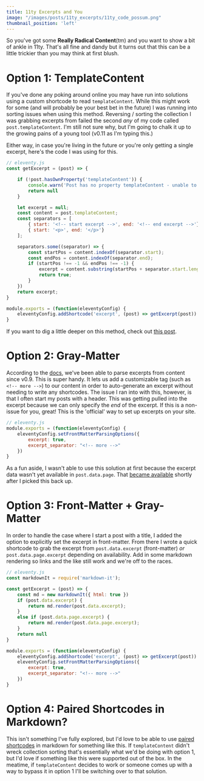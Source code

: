 ```yaml
---
title: 11ty Excerpts and You
image: "/images/posts/11ty_excerpts/11ty_code_possum.png"
thumbnail_position: 'left'
---
```


So you've got some **Really Radical Content**(tm) and you want to show a bit of ankle in 11ty. That's all fine and dandy but it turns out that this can
be a little trickier than you may think at first blush. 

<!-- more -->

# Option 1: TemplateContent

If you've done any poking around online you may have run into solutions using a custom shortcode to read `templateContent`. While this might work for some
(and will probably be your best bet in the future) I was running into sorting issues when using this method. Reversing / sorting the collection I was grabbing
excerpts from failed the second *any* of my code called `post.templateContent`. I'm still not sure why, but I'm going to chalk it up to the growing pains of
a young tool (v0.11 as I'm typing this.)

Either way, in case you're living in the future or you're only getting a single excerpt, here's the code I was using for this.

``` js
// eleventy.js
const getExcerpt = (post) => {

    if (!post.hasOwnProperty('templateContent')) {
        console.warn('Post has no property templateContent - unable to extract excerpt.')
        return null
    }

    let excerpt = null;
    const content = post.templateContent;
    const separators = [
        { start: '<!-- start excerpt -->', end: '<!-- end excerpt -->'},
        { start: '<p>', end: '</p>'}
    ];

    separators.some((separator) => {
        const startPos = content.indexOf(separator.start);
        const endPos = content.indexOf(separator.end);
        if (startPos !== -1 && endPos !== -1) {
            excerpt = content.substring(startPos + separator.start.length, endPos).trim();
            return true;
        }
    })
    return excerpt;
}

module.exports = (function(eleventyConfig) {
    eleventyConfig.addShortcode('excerpt', (post) => getExcerpt(post))
}
```

If you want to dig a little deeper on this method, check out [this post](https://keepinguptodate.com/pages/2019/06/creating-blog-with-eleventy/#displaying-excerpts-on-the-homepage).

# Option 2: Gray-Matter

According to the [docs](https://www.11ty.dev/docs/data-frontmatter-customize/#example-parse-excerpts-from-content), we've been able to parse excerpts from content
since v0.9. This is super handy. It lets us add a customizable tag (such as `<!-- more -->`) to our content in order to auto-generate an excerpt without needing to
write any shortcodes. The issue I ran into with this, however, is that I often start my posts with a header. This was getting pulled into the excerpt because we can
only specify the *end* of the excerpt. If this is a non-issue for you, great! This is the 'official' way to set up excerpts on your site.

``` js
// eleventy.js
module.exports = (function(eleventyConfig) {
    eleventyConfig.setFrontMatterParsingOptions({
        excerpt: true,
        excerpt_separator: "<!-- more -->"
    })
}
```

As a fun aside, I wasn't able to use this solution at first because the excerpt data wasn't yet available in `post.data.page`. That 
[became available](https://github.com/11ty/eleventy/issues/1044) shortly after I picked this back up.


# Option 3: Front-Matter + Gray-Matter

In order to handle the case where I start a post with a title, I added the option to explicitly set the excerpt in front-matter. From there I wrote a quick shortcode
to grab the excerpt from `post.data.excerpt` (front-matter) *or* `post.data.page.excerpt` depending on availability. Add in some markdown rendering so links and the
like still work and we're off to the races.

``` js
// eleventy.js
const markdownIt = require('markdown-it');

const getExcerpt = (post) => {
    const md = new markdownIt({ html: true })
    if (post.data.excerpt) {
        return md.render(post.data.excerpt);
    } 
    else if (post.data.page.excerpt) {
        return md.render(post.data.page.excerpt);
    }
    return null
}

module.exports = (function(eleventyConfig) {
    eleventyConfig.addShortcode('excerpt', (post) => getExcerpt(post))
    eleventyConfig.setFrontMatterParsingOptions({
        excerpt: true,
        excerpt_separator: "<!-- more -->"
    })
}
```

# Option 4: Paired Shortcodes in Markdown?

This isn't something I've fully explored, but I'd love to be able to use [paired shortcodes](https://www.11ty.dev/docs/shortcodes/#paired-shortcodes) in markdown
for something like this. If `templateContent` didn't wreck collection sorting that's essentially what we'd be doing with option 1, but I'd love if something like
this were supported out of the box. In the meatime, if `templateContent` decides to work or someone comes up with a way to bypass it in option 1 I'll be switching
over to that solution.
